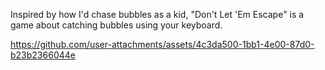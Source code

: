 Inspired by how I'd chase bubbles as a kid, "Don't Let 'Em Escape" is a game about catching bubbles using your keyboard.

https://github.com/user-attachments/assets/4c3da500-1bb1-4e00-87d0-b23b2366044e
